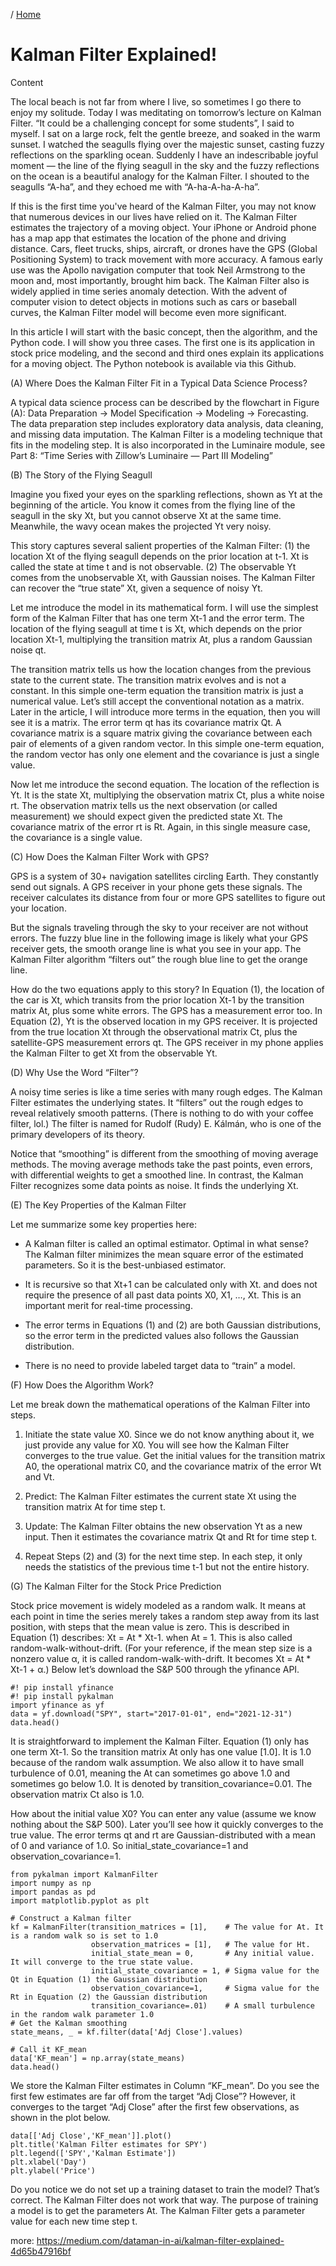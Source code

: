 / [Home](index.md)

# Kalman Filter Explained!

Content

The local beach is not far from where I live, so sometimes I go there to enjoy my solitude. Today I was meditating on tomorrow’s lecture on Kalman Filter. “It could be a challenging concept for some students”, I said to myself. I sat on a large rock, felt the gentle breeze, and soaked in the warm sunset. I watched the seagulls flying over the majestic sunset, casting fuzzy reflections on the sparkling ocean. Suddenly I have an indescribable joyful moment — the line of the flying seagull in the sky and the fuzzy reflections on the ocean is a beautiful analogy for the Kalman Filter. I shouted to the seagulls “A-ha”, and they echoed me with “A-ha-A-ha-A-ha”.

If this is the first time you've heard of the Kalman Filter, you may not know that numerous devices in our lives have relied on it. The Kalman Filter estimates the trajectory of a moving object. Your iPhone or Android phone has a map app that estimates the location of the phone and driving distance. Cars, fleet trucks, ships, aircraft, or drones have the GPS (Global Positioning System) to track movement with more accuracy. A famous early use was the Apollo navigation computer that took Neil Armstrong to the moon and, most importantly, brought him back. The Kalman Filter also is widely applied in time series anomaly detection. With the advent of computer vision to detect objects in motions such as cars or baseball curves, the Kalman Filter model will become even more significant.

In this article I will start with the basic concept, then the algorithm, and the Python code. I will show you three cases. The first one is its application in stock price modeling, and the second and third ones explain its applications for a moving object. The Python notebook is available via this Github.

(A) Where Does the Kalman Filter Fit in a Typical Data Science Process?

A typical data science process can be described by the flowchart in Figure (A): Data Preparation → Model Specification → Modeling → Forecasting. The data preparation step includes exploratory data analysis, data cleaning, and missing data imputation. The Kalman Filter is a modeling technique that fits in the modeling step. It is also incorporated in the Luminaire module, see Part 8: “Time Series with Zillow’s Luminaire — Part III Modeling”

(B) The Story of the Flying Seagull

Imagine you fixed your eyes on the sparkling reflections, shown as Yt at the beginning of the article. You know it comes from the flying line of the seagull in the sky Xt, but you cannot observe Xt at the same time. Meanwhile, the wavy ocean makes the projected Yt very noisy.

This story captures several salient properties of the Kalman Filter: (1) the location Xt of the flying seagull depends on the prior location at t-1. Xt is called the state at time t and is not observable. (2) The observable Yt comes from the unobservable Xt, with Gaussian noises. The Kalman Filter can recover the “true state” Xt, given a sequence of noisy Yt.

Let me introduce the model in its mathematical form. I will use the simplest form of the Kalman Filter that has one term Xt-1 and the error term. The location of the flying seagull at time t is Xt, which depends on the prior location Xt-1, multiplying the transition matrix At, plus a random Gaussian noise qt.

The transition matrix tells us how the location changes from the previous state to the current state. The transition matrix evolves and is not a constant. In this simple one-term equation the transition matrix is just a numerical value. Let’s still accept the conventional notation as a matrix. Later in the article, I will introduce more terms in the equation, then you will see it is a matrix. The error term qt has its covariance matrix Qt. A covariance matrix is a square matrix giving the covariance between each pair of elements of a given random vector. In this simple one-term equation, the random vector has only one element and the covariance is just a single value.



Now let me introduce the second equation. The location of the reflection is Yt. It is the state Xt, multiplying the observation matrix Ct, plus a white noise rt. The observation matrix tells us the next observation (or called measurement) we should expect given the predicted state Xt. The covariance matrix of the error rt is Rt. Again, in this single measure case, the covariance is a single value.


(C) How Does the Kalman Filter Work with GPS?

GPS is a system of 30+ navigation satellites circling Earth. They constantly send out signals. A GPS receiver in your phone gets these signals. The receiver calculates its distance from four or more GPS satellites to figure out your location.

But the signals traveling through the sky to your receiver are not without errors. The fuzzy blue line in the following image is likely what your GPS receiver gets, the smooth orange line is what you see in your app. The Kalman Filter algorithm “filters out” the rough blue line to get the orange line.


How do the two equations apply to this story? In Equation (1), the location of the car is Xt, which transits from the prior location Xt-1 by the transition matrix At, plus some white errors. The GPS has a measurement error too. In Equation (2), Yt is the observed location in my GPS receiver. It is projected from the true location Xt through the observational matrix Ct, plus the satellite-GPS measurement errors qt. The GPS receiver in my phone applies the Kalman Filter to get Xt from the observable Yt.

(D) Why Use the Word “Filter”?

A noisy time series is like a time series with many rough edges. The Kalman Filter estimates the underlying states. It “filters” out the rough edges to reveal relatively smooth patterns. (There is nothing to do with your coffee filter, lol.) The filter is named for Rudolf (Rudy) E. Kálmán, who is one of the primary developers of its theory.

Notice that “smoothing” is different from the smoothing of moving average methods. The moving average methods take the past points, even errors, with differential weights to get a smoothed line. In contrast, the Kalman Filter recognizes some data points as noise. It finds the underlying Xt.

(E) The Key Properties of the Kalman Filter

Let me summarize some key properties here:

- A Kalman filter is called an optimal estimator. Optimal in what sense? The Kalman filter minimizes the mean square error of the estimated parameters. So it is the best-unbiased estimator.
    
- It is recursive so that Xt+1 can be calculated only with Xt. and does not require the presence of all past data points X0, X1, …, Xt. This is an important merit for real-time processing.
    
- The error terms in Equations (1) and (2) are both Gaussian distributions, so the error term in the predicted values also follows the Gaussian distribution.

- There is no need to provide labeled target data to “train” a model.


(F) How Does the Algorithm Work?

Let me break down the mathematical operations of the Kalman Filter into steps.

1. Initiate the state value X0. Since we do not know anything about it, we just provide any value for X0. You will see how the Kalman Filter converges to the true value. Get the initial values for the transition matrix A0, the operational matrix C0, and the covariance matrix of the error Wt and Vt.

2. Predict: The Kalman Filter estimates the current state Xt using the transition matrix At for time step t.

3. Update: The Kalman Filter obtains the new observation Yt as a new input. Then it estimates the covariance matrix Qt and Rt for time step t.

4. Repeat Steps (2) and (3) for the next time step. In each step, it only needs the statistics of the previous time t-1 but not the entire history.



(G) The Kalman Filter for the Stock Price Prediction

Stock price movement is widely modeled as a random walk. It means at each point in time the series merely takes a random step away from its last position, with steps that the mean value is zero. This is described in Equation (1) describes: Xt = At * Xt-1. when At = 1. This is also called random-walk-without-drift. (For your reference, if the mean step size is a nonzero value α, it is called random-walk-with-drift. It becomes Xt = At * Xt-1 + α.) Below let’s download the S&P 500 through the yfinance API.

```
#! pip install yfinance
#! pip install pykalman
import yfinance as yf
data = yf.download("SPY", start="2017-01-01", end="2021-12-31")
data.head()
```

It is straightforward to implement the Kalman Filter. Equation (1) only has one term Xt-1. So the transition matrix At only has one value [1.0]. It is 1.0 because of the random walk assumption. We also allow it to have small turbulence of 0.01, meaning the At can sometimes go above 1.0 and sometimes go below 1.0. It is denoted by transition_covariance=0.01. The observation matrix Ct also is 1.0.


How about the initial value X0? You can enter any value (assume we know nothing about the S&P 500). Later you’ll see how it quickly converges to the true value. The error terms qt and rt are Gaussian-distributed with a mean of 0 and variance of 1.0. So initial_state_covariance=1 and observation_covariance=1.

```
from pykalman import KalmanFilter
import numpy as np
import pandas as pd
import matplotlib.pyplot as plt

# Construct a Kalman filter
kf = KalmanFilter(transition_matrices = [1],    # The value for At. It is a random walk so is set to 1.0
                  observation_matrices = [1],   # The value for Ht.
                  initial_state_mean = 0,       # Any initial value. It will converge to the true state value.
                  initial_state_covariance = 1, # Sigma value for the Qt in Equation (1) the Gaussian distribution
                  observation_covariance=1,     # Sigma value for the Rt in Equation (2) the Gaussian distribution
                  transition_covariance=.01)    # A small turbulence in the random walk parameter 1.0
# Get the Kalman smoothing
state_means, _ = kf.filter(data['Adj Close'].values)

# Call it KF_mean
data['KF_mean'] = np.array(state_means)
data.head()
```


We store the Kalman Filter estimates in Column “KF_mean”. Do you see the first few estimates are far off from the target “Adj Close”? However, it converges to the target “Adj Close” after the first few observations, as shown in the plot below.


```
data[['Adj Close','KF_mean']].plot()
plt.title('Kalman Filter estimates for SPY')
plt.legend(['SPY','Kalman Estimate'])
plt.xlabel('Day')
plt.ylabel('Price')
```

Do you notice we do not set up a training dataset to train the model? That’s correct. The Kalman Filter does not work that way. The purpose of training a model is to get the parameters At. The Kalman Filter gets a parameter value for each new time step t.

more:
https://medium.com/dataman-in-ai/kalman-filter-explained-4d65b47916bf
